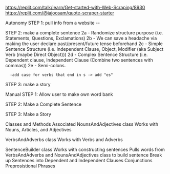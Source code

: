 https://replit.com/talk/learn/Get-started-with-Web-Scraping/8930
https://replit.com/@jajoosam/quote-scraper-starter


Autonomy
STEP 1: pull info from a website --

STEP 2: make a complete sentence
      2a - Randomize structure purpose (i.e. Statements, Questions, Exclamations) 
      2b - We can save a headache via making the user declare past/present/future tense beforehand
      2c - Simple Sentence Structure (i.e. Independent Clause, Object, Modifier (aka Subject Verb (maybe Direct Object)))
      2d - Complex Sentence Structure (i.e. Dependent clause, Independent Clause (Combine two sentences with commas))
      2e - Semi-colons.

      -add case for verbs that end in s -> add "es"

STEP 3: make a story

Manual
STEP 1: Allow user to make own word bank

STEP 2: Make a Complete Sentence

STEP 3: Make a Story

Classes and Methods Associated
NounsAndAdjectives class
  Works with Nouns, Articles, and Adjectives

VerbsAndAdverbs class
  Works with Verbs and Adverbs

SentenceBuilder class
  Works with constructing sentences
    Pulls words from VerbsAndAdverbs and NounsAndAdjectives class to build sentence
    Break up Sentences into Dependent and Independent Clauses
  Conjunctions
  Preprosistional Phrases

